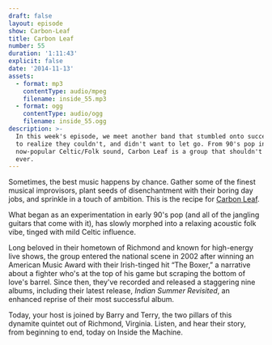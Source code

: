 ```yaml
---
draft: false
layout: episode
show: Carbon-Leaf
title: Carbon Leaf
number: 55
duration: '1:11:43'
explicit: false
date: '2014-11-13'
assets:
  - format: mp3
    contentType: audio/mpeg
    filename: inside_55.mp3
  - format: ogg
    contentType: audio/ogg
    filename: inside_55.ogg
description: >-
  In this week's episode, we meet another band that stumbled onto success, only
  to realize they couldn't, and didn't want to let go. From 90's pop into their
  now-popular Celtic/Folk sound, Carbon Leaf is a group that shouldn't stop...
  ever.
---
```

Sometimes, the best music happens by chance. Gather some of the finest musical improvisors, plant seeds of disenchantment with their boring day jobs, and sprinkle in a touch of ambition. This is the recipe for [Carbon Leaf](http://carbonleaf.com).

What began as an experimentation in early 90's pop (and all of the jangling guitars that come with it), has slowly morphed into a relaxing acoustic folk vibe, tinged with mild Celtic influence.

Long beloved in their hometown of Richmond and known for high-energy live shows, the group entered the national scene in 2002 after winning an American Music Award with their Irish-tinged hit “The Boxer,” a narrative about a fighter who's at the top of his game but scraping the bottom of love's barrel. Since then, they've recorded and released a staggering nine albums, including their latest release, *Indian Summer Revisited*, an enhanced reprise of their most successful album.

Today, your host is joined by Barry and Terry, the two pillars of this dynamite quintet out of Richmond, Virginia. Listen, and hear their story, from beginning to end, today on Inside the Machine.